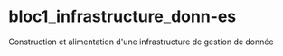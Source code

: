 # bloc1_infrastructure_donn-es
Construction et alimentation d'une infrastructure de gestion de donnée

